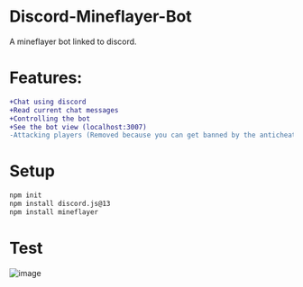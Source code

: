 # Discord-Mineflayer-Bot
A mineflayer bot linked to discord.

# Features:
```diff
+Chat using discord
+Read current chat messages
+Controlling the bot
+See the bot view (localhost:3007)
-Attacking players (Removed because you can get banned by the anticheat)
```

# Setup
```diff
npm init
npm install discord.js@13
npm install mineflayer
```
# Test
![image](https://user-images.githubusercontent.com/82030100/208305848-afb91d50-3d24-4650-90ee-bd037ac7e3af.png)


